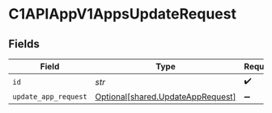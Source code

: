 # C1APIAppV1AppsUpdateRequest


## Fields

| Field                                                                        | Type                                                                         | Required                                                                     | Description                                                                  |
| ---------------------------------------------------------------------------- | ---------------------------------------------------------------------------- | ---------------------------------------------------------------------------- | ---------------------------------------------------------------------------- |
| `id`                                                                         | *str*                                                                        | :heavy_check_mark:                                                           | N/A                                                                          |
| `update_app_request`                                                         | [Optional[shared.UpdateAppRequest]](../../models/shared/updateapprequest.md) | :heavy_minus_sign:                                                           | N/A                                                                          |
